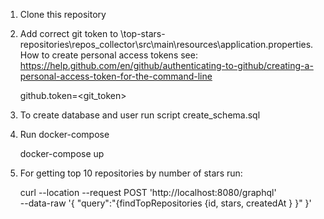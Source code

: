 1) Clone this repository
2) Add correct git token to \top-stars-repositories\repos_collector\src\main\resources\application.properties.
    How to create personal access tokens see: 
    https://help.github.com/en/github/authenticating-to-github/creating-a-personal-access-token-for-the-command-line
    
    
    github.token=<git_token>

3) To create database and user run script create_schema.sql

2) Run docker-compose


    docker-compose up
3) For getting top 10 repositories by number of stars run:


    curl --location --request POST 'http://localhost:8080/graphql' \
    --data-raw '{
        "query":"{findTopRepositories {id, stars, createdAt } }"
    }'
